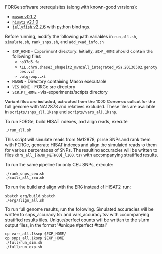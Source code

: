 
FORGe software prerequisites (along with known-good versions):

* [`mason` v0.1.2](http://www.seqan.de/apps/mason/)
* [`hisat2` v2.1.0](https://ccb.jhu.edu/software/hisat2/index.shtml)
* [`jellyfish` v2.2.6](https://github.com/gmarcais/Jellyfish) with python bindings.

Before running, modify the following path variables in `run_all.sh`, `simulate.sh`, `rank_snps.sh`, and `add_read_info.sh`

* `EXP_HOME` - Experiment directory. Initially, `$EXP_HOME` should contain the following files:
    * `hs37d5.fa`
    * `ALL.chr9.phase3_shapeit2_mvncall_integrated_v5a.20130502.genotypes.vcf`
    * `outgroup.txt`
* `MASON` - Directory containing Mason executable
* `VIS_HOME` - FORGe src directory
* `SCRIPT_HOME` - vis-experiments/scripts directory

Variant files are included, extracted from the 1000 Genomes callset for the full genome with NA12878 and relatives excluded. These files are available in `scripts/snps_all.1ksnp` and `scripts/vars_all.1ksnp`.

To run FORGe, build HISAT indexes, and align reads, execute

```
./run_all.sh
```

This script will simulate reads from NA12878, parse SNPs and rank them with FORGe, generate HISAT indexes and align the simulated reads to them for various percentages of SNPs. The resulting accuracies will be written to files `chr9_all_[RANK_METHOD]_l100.tsv` with accompanying stratified results.

To run the same pipeline for only CEU SNPs, execute:

```
./rank_snps_ceu.sh
./build_all_ceu.sh
```

To run the build and align with the ERG instead of HISAT2, run:

```
sbatch erg/build.sbatch
./erg/align_all.sh
```

To run full genome results, run the following. Simulated accuracies will be written to snps_accuracy.tsv and vars_accuracy.tsv with accompanying stratified results files. Unique/perfect counts will be written to the slurm output files, in the format '#unique #perfect #total'

```
cp vars_all.1ksnp $EXP_HOME/
cp snps_all.1ksnp $EXP_HOME
./full/run_sim.sh
./full/run_exp.sh
```
